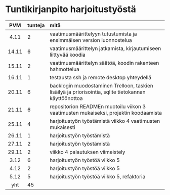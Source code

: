 # Tuntikirjanpito harjoitustyöstä

| PVM         | tunteja     | mitä    |
| :---------: | :---------  |:------- |
| 4.11        | 2           | vaatimusmäärittelyyn tutustumista ja ensimmäisen version luonnostelua |
| 14.11       | 6           | vaatimusmäärittelyn jatkamista, kirjautumiseen liittyvää koodia |
| 15.11       | 2           | vaatimusmäärittelyn säätöä, koodin rakenteen hahmottelua |
| 16.11       | 1           | testausta ssh ja remote desktop yhteydellä |
| 20.11       | 6           | backlogin muodostaminen Trelloon, taskien lisäilyä ja priorisointia, sqlite tietokannan käyttöönottoa |
| 21.11       | 6           | repositorion READMEn muotoilu viikon 3 vaatimusten mukaiseksi, projektin koodaamista |
| 25.11       | 4           | harjoitustyön työstämistä viikko 4 vaatimusten mukaisesti |
| 26.11       | 1           | harjoitustyön työstämistä |
| 27.11       | 2           | harjoitustyön työstämistä |
| 29.11       | 2           | viikko 4 palautuksen viimeistely |
| 3.12        | 6           | harjoitustyön työstöä viikko 5 |
| 4.12        | 2           | harjoitustyön työstöä viikko 5 |
| 5.12        | 5           | harjoitustyön työstöä viikko 5, refaktoria |
|yht| 45  |